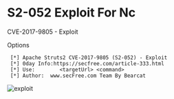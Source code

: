 # S2-052 Exploit For Nc

CVE-2017-9805 - Exploit

Options

```
 [*] Apache Struts2 CVE-2017-9805 (S2-052) - Exploit
 [*] 0day Info:https://secfree.com/article-333.html
 [*] Use:        <targetUrl> <command>
 [*] Author:  www.secFree.com Team By Bearcat
```

![exploit](https://github.com/iBearcat/S2-052/blob/master/exploit.jpg?raw=true)
